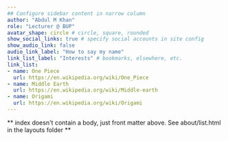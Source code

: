 ```yaml
---
## Configure sidebar content in narrow column
author: "Abdul M Khan"
role: "Lecturer @ BUP"
avatar_shape: circle # circle, square, rounded
show_social_links: true # specify social accounts in site config
show_audio_link: false
audio_link_label: "How to say my name"
link_list_label: "Interests" # bookmarks, elsewhere, etc.
link_list:
- name: One Piece
  url: https://en.wikipedia.org/wiki/One_Piece
- name: Middle Earth
  url: https://en.wikipedia.org/wiki/Middle-earth
- name: Origami
  url: https://en.wikipedia.org/wiki/Origami
---
```


** index doesn't contain a body, just front matter above.
See about/list.html in the layouts folder **
